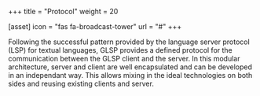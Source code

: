 +++
title = "Protocol"
weight = 20

[asset]
  icon = "fas fa-broadcast-tower"
  url = "#"
+++

Following the successful pattern provided by the language server protocol (LSP) for textual languages, GLSP provides a defined protocol for the communication between the GLSP client and the server. In this modular architecture, server and client are well encapsulated and can be developed in an independant way. This allows mixing in the ideal technologies on both sides and reusing existing clients and server. 
